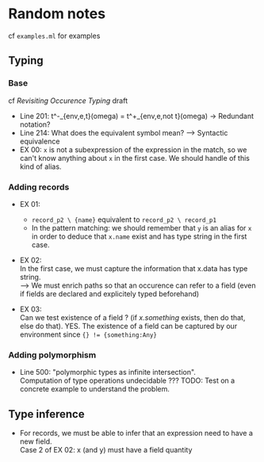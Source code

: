 # Random notes

cf `examples.ml` for examples

## Typing

### Base

cf *Revisiting Occurence Typing* draft  

- Line 201: t^-\_{env,e,t}(omega) = t^+_{env,e,not t}(omega)   ->    Redundant notation?
- Line 214: What does the equivalent symbol mean? --> Syntactic equivalence
- EX 00: `x` is not a subexpression of the expression in the match, so we can't know anything about `x` in the first case. We should handle of this kind of alias.

### Adding records

- EX 01:  
  - `record_p2 \ {name}` equivalent to `record_p2 \ record_p1`
  - In the pattern matching: we should remember that `y` is an alias for `x`  
  in order to deduce that `x.name` exist and has type string in the first case.

- EX 02:  
  In the first case, we must capture the information that x.data has type string.  
  --> We must enrich paths so that an occurence can refer to a field
  (even if fields are declared and explicitely typed beforehand)

- EX 03:  
  Can we test existence of a field ? (if *x.something* exists, then do that, else do that). YES. 
  The existence of a field can be captured by our environment since `{} != {something:Any}`

### Adding polymorphism

- Line 500: "polymorphic types as infinite intersection".  
  Computation of type operations undecidable ??? TODO: Test on a concrete example to understand the problem.

## Type inference

- For records, we must be able to infer that an expression need to have a new field.  
  Case 2 of EX 02: x (and y) must have a field quantity
